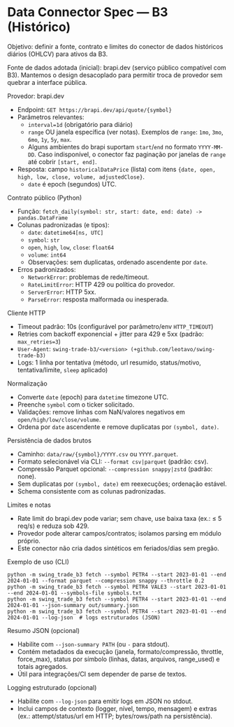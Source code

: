 # Data Connector Spec — B3 (Histórico)

Objetivo: definir a fonte, contrato e limites do conector de dados históricos diários (OHLCV) para ativos da B3.

Fonte de dados adotada (inicial): brapi.dev (serviço público compatível com B3). Mantemos o design desacoplado para permitir troca de provedor sem quebrar a interface pública.

Provedor: brapi.dev
- Endpoint: `GET https://brapi.dev/api/quote/{symbol}`
- Parâmetros relevantes:
  - `interval=1d` (obrigatório para diário)
  - `range` OU janela específica (ver notas). Exemplos de `range`: `1mo`, `3mo`, `6mo`, `1y`, `5y`, `max`.
  - Alguns ambientes do brapi suportam `start`/`end` no formato `YYYY-MM-DD`. Caso indisponível, o conector faz paginação por janelas de `range` até cobrir `[start, end]`.
- Resposta: campo `historicalDataPrice` (lista) com itens `{date, open, high, low, close, volume, adjustedClose}`.
  - `date` é epoch (segundos) UTC.

Contrato público (Python)
- Função: `fetch_daily(symbol: str, start: date, end: date) -> pandas.DataFrame`
- Colunas padronizadas (e tipos):
  - `date`: `datetime64[ns, UTC]`
  - `symbol`: `str`
  - `open`, `high`, `low`, `close`: `float64`
  - `volume`: `int64`
  - Observações: sem duplicatas, ordenado ascendente por `date`.
- Erros padronizados:
  - `NetworkError`: problemas de rede/timeout.
  - `RateLimitError`: HTTP 429 ou política do provedor.
  - `ServerError`: HTTP 5xx.
  - `ParseError`: resposta malformada ou inesperada.

Cliente HTTP
- Timeout padrão: 10s (configurável por parâmetro/env `HTTP_TIMEOUT`)
- Retries com backoff exponencial + jitter para 429 e 5xx (padrão: `max_retries=3`)
- `User-Agent`: `swing-trade-b3/<version> (+github.com/leotavo/swing-trade-b3)`
- Logs: 1 linha por tentativa (método, url resumido, status/motivo, tentativa/limite, `sleep` aplicado)

Normalização
- Converte `date` (epoch) para `datetime` timezone UTC.
- Preenche `symbol` com o ticker solicitado.
- Validações: remove linhas com NaN/valores negativos em `open/high/low/close/volume`.
- Ordena por `date` ascendente e remove duplicatas por `(symbol, date)`.

Persistência de dados brutos
- Caminho: `data/raw/{symbol}/YYYY.csv` ou `YYYY.parquet`.
- Formato selecionável via CLI: `--format csv|parquet` (padrão: csv).
- Compressão Parquet opcional: `--compression snappy|zstd` (padrão: none).
- Sem duplicatas por `(symbol, date)` em reexecuções; ordenação estável.
- Schema consistente com as colunas padronizadas.

Limites e notas
- Rate limit do brapi.dev pode variar; sem chave, use baixa taxa (ex.: ≤ 5 req/s) e reduza sob 429.
- Provedor pode alterar campos/contratos; isolamos parsing em módulo próprio.
- Este conector não cria dados sintéticos em feriados/dias sem pregão.

Exemplo de uso (CLI)
```
python -m swing_trade_b3 fetch --symbol PETR4 --start 2023-01-01 --end 2024-01-01 --format parquet --compression snappy --throttle 0.2
python -m swing_trade_b3 fetch --symbol PETR4 VALE3 --start 2023-01-01 --end 2024-01-01 --symbols-file symbols.txt
python -m swing_trade_b3 fetch --symbol PETR4 --start 2023-01-01 --end 2024-01-01 --json-summary out/summary.json
python -m swing_trade_b3 fetch --symbol PETR4 --start 2023-01-01 --end 2024-01-01 --log-json  # logs estruturados (JSON)
```

Resumo JSON (opcional)
- Habilite com `--json-summary PATH` (ou `-` para stdout).
- Contém metadados da execução (janela, formato/compressão, throttle, force_max), status por símbolo (linhas, datas, arquivos, range_used) e totais agregados.
- Útil para integrações/CI sem depender de parse de textos.

Logging estruturado (opcional)
- Habilite com `--log-json` para emitir logs em JSON no stdout.
- Inclui campos de contexto (logger, nível, tempo, mensagem) e extras (ex.: attempt/status/url em HTTP; bytes/rows/path na persistência).
